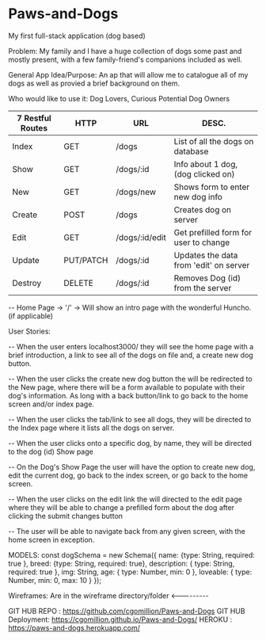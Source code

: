 # Paws-and-Dogs
My first full-stack application (dog based)

Problem: My family and I have a huge collection of dogs some past and mostly present, with a few family-friend's companions included as well.

General App Idea/Purpose: An ap that will allow me to catalogue all of my dogs as well as provied a brief background on them. 

Who would like to use it: Dog Lovers, Curious Potential Dog Owners

7 Restful Routes | HTTP | URL | DESC.
---------------- | ---- | ---- | ----- 
Index | GET | /dogs | List of all the dogs on database
Show | GET | /dogs/:id | Info about 1 dog, (dog clicked on)
New | GET | /dogs/new | Shows form to enter new dog info
Create | POST | /dogs | Creates dog on server
Edit | GET | /dogs/:id/edit | Get prefilled form for user to change
Update | PUT/PATCH | /dogs/:id | Updates the data from 'edit' on server
Destroy | DELETE | /dogs/:id | Removes Dog (id) from the server

-- Home Page -> '/' -> Will show an intro page with the wonderful Huncho. (if applicable)

User Stories: 

-- When the user enters localhost3000/ they will see the home page with a brief introduction, a link to see all of the dogs on file and, a create new dog button. 

-- When the user clicks the create new dog button the will be redirected to the New page, where there will be a form available to populate with their dog's information. As long with a back button/link to go back to the home screen and/or index page.

-- When the user clicks the tab/link to see all dogs, they will be directed to the Index page where it lists all the dogs on server. 

-- When the user clicks onto a specific dog, by name, they will be directed to the dog (id) Show page

-- On the Dog's Show Page the user will have the option to create new dog, edit the current dog, go back to the index screen, or go back to the home screen.

-- When the user clicks on the edit link the will directed to the edit page where they will be able to change a prefilled form about the dog after clicking the submit changes button

-- The user will be able to navigate back from any given screen, with the home screen in exception.

MODELS:
const dogSchema = new Schema({
    name: {type: String, required: true },
    breed: {type: String, required: true}, 
    description: { type: String, required: true },
    img: String,
    age: { type: Number, min: 0 },
    loveable: { type: Number, min: 0, max: 10 }
});

Wireframes:
Are in the wireframe directory/folder <---------

GIT HUB REPO : https://github.com/cgomillion/Paws-and-Dogs
GIT HUB Deployment: https://cgomillion.github.io/Paws-and-Dogs/
HEROKU : https://paws-and-dogs.herokuapp.com/
